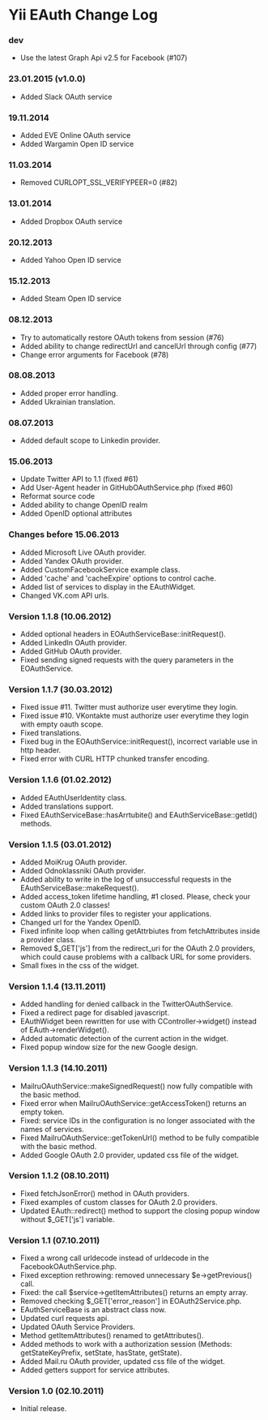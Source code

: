 Yii EAuth Change Log
====================

### dev
* Use the latest Graph Api v2.5 for Facebook (#107)

### 23.01.2015 (v1.0.0)
* Added Slack OAuth service

### 19.11.2014
* Added EVE Online OAuth service
* Added Wargamin Open ID service

### 11.03.2014
* Removed CURLOPT_SSL_VERIFYPEER=0 (#82)

### 13.01.2014
* Added Dropbox OAuth service

### 20.12.2013
* Added Yahoo Open ID service

### 15.12.2013
* Added Steam Open ID service

### 08.12.2013
* Try to automatically restore OAuth tokens from session (#76)
* Added ability to change redirectUrl and cancelUrl through config (#77)
* Change error arguments for Facebook (#78)

### 08.08.2013
* Added proper error handling.
* Added Ukrainian translation.

### 08.07.2013
* Added default scope to Linkedin provider.

### 15.06.2013
* Update Twitter API to 1.1 (fixed #61)
* Add User-Agent header in GitHubOAuthService.php (fixed #60)
* Reformat source code
* Added ability to change OpenID realm
* Added OpenID optional attributes

### Changes before 15.06.2013
* Added Microsoft Live OAuth provider.
* Added Yandex OAuth provider.
* Added CustomFacebookService example class.
* Added 'cache' and 'cacheExpire' options to control cache.
* Added list of services to display in the EAuthWidget.
* Changed VK.com API urls.

### Version 1.1.8 (10.06.2012)
* Added optional headers in EOAuthServiceBase::initRequest().
* Added LinkedIn OAuth provider.
* Added GitHub OAuth provider.
* Fixed sending signed requests with the query parameters in the EOAuthService.

### Version 1.1.7 (30.03.2012)
* Fixed issue #11. Twitter must authorize user everytime they login.
* Fixed issue #10. VKontakte must authorize user everytime they login with empty oauth scope.
* Fixed translations.
* Fixed bug in the EOAuthService::initRequest(), incorrect variable use in http header.
* Fixed error with CURL HTTP chunked transfer encoding.

### Version 1.1.6 (01.02.2012)
* Added EAuthUserIdentity class.
* Added translations support.
* Fixed EAuthServiceBase::hasArrtubite() and EAuthServiceBase::getId() methods.

### Version 1.1.5 (03.01.2012)
* Added MoiKrug OAuth provider.
* Added Odnoklassniki OAuth provider.
* Added ability to write in the log of unsuccessful requests in the EAuthServiceBase::makeRequest().
* Added access_token lifetime handling, #1 closed. Please, check your custom OAuth 2.0 classes!
* Added links to provider files to register your applications.
* Changed url for the Yandex OpenID.
* Fixed infinite loop when calling getAttrbiutes from fetchAttributes inside a provider class.
* Removed $_GET['js'] from the redirect_uri for the OAuth 2.0 providers, which could cause problems with a callback URL for some providers.
* Small fixes in the css of the widget.

### Version 1.1.4 (13.11.2011)
* Added handling for denied callback in the TwitterOAuthService.
* Fixed a redirect page for disabled javascript.
* EAuthWidget been rewritten for use with CController->widget() instead of EAuth->renderWidget().
* Added automatic detection of the current action in the widget.
* Fixed popup window size for the new Google design.

### Version 1.1.3 (14.10.2011)
* MailruOAuthService::makeSignedRequest() now fully compatible with the basic method.
* Fixed error when MailruOAuthService::getAccessToken() returns an empty token.
* Fixed: service IDs in the configuration is no longer associated with the names of services.
* Fixed MailruOAuthService::getTokenUrl() method to be fully compatible with the basic method.
* Added Google OAuth 2.0 provider, updated css file of the widget.

### Version 1.1.2 (08.10.2011)
* Fixed fetchJsonError() method in OAuth providers.
* Fixed examples of custom classes for OAuth 2.0 providers.
* Updated EAuth::redirect() method to support the closing popup window without $_GET['js'] variable.

### Version 1.1 (07.10.2011)
* Fixed a wrong call urldecode instead of urldecode in the FacebookOAuthService.php.
* Fixed exception rethrowing: removed unnecessary $e->getPrevious() call.
* Fixed: the call $service->getItemAttributes() returns an empty array.
* Removed checking $_GET['error_reason'] in EOAuth2Service.php.
* EAuthServiceBase is an abstract class now.
* Updated curl requests api.
* Updated OAuth Service Providers.
* Method getItemAttributes() renamed to getAttributes().
* Added methods to work with a authorization session (Methods: getStateKeyPrefix, setState, hasState, getState).
* Added Mail.ru OAuth provider, updated css file of the widget.
* Added getters support for service attributes.

### Version 1.0 (02.10.2011)
* Initial release.
